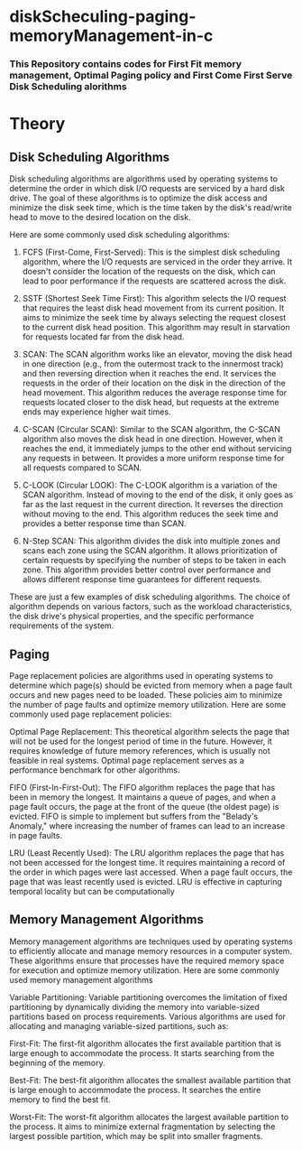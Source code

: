 # diskScheculing-paging-memoryManagement-in-c
### This Repository contains codes for First Fit memory management, Optimal Paging policy and First Come First Serve Disk Scheduling alorithms


#  Theory

## Disk Scheduling Algorithms

Disk scheduling algorithms are algorithms used by operating systems to determine the order in which disk I/O requests are serviced by a hard disk drive. The goal of these algorithms is to optimize the disk access and minimize the disk seek time, which is the time taken by the disk's read/write head to move to the desired location on the disk.

Here are some commonly used disk scheduling algorithms:

1. FCFS (First-Come, First-Served): This is the simplest disk scheduling algorithm, where the I/O requests are serviced in the order they arrive. It doesn't consider the location of the requests on the disk, which can lead to poor performance if the requests are scattered across the disk.

2. SSTF (Shortest Seek Time First): This algorithm selects the I/O request that requires the least disk head movement from its current position. It aims to minimize the seek time by always selecting the request closest to the current disk head position. This algorithm may result in starvation for requests located far from the disk head.

3. SCAN: The SCAN algorithm works like an elevator, moving the disk head in one direction (e.g., from the outermost track to the innermost track) and then reversing direction when it reaches the end. It services the requests in the order of their location on the disk in the direction of the head movement. This algorithm reduces the average response time for requests located closer to the disk head, but requests at the extreme ends may experience higher wait times.

4. C-SCAN (Circular SCAN): Similar to the SCAN algorithm, the C-SCAN algorithm also moves the disk head in one direction. However, when it reaches the end, it immediately jumps to the other end without servicing any requests in between. It provides a more uniform response time for all requests compared to SCAN.

5. C-LOOK (Circular LOOK): The C-LOOK algorithm is a variation of the SCAN algorithm. Instead of moving to the end of the disk, it only goes as far as the last request in the current direction. It reverses the direction without moving to the end. This algorithm reduces the seek time and provides a better response time than SCAN.

6. N-Step SCAN: This algorithm divides the disk into multiple zones and scans each zone using the SCAN algorithm. It allows prioritization of certain requests by specifying the number of steps to be taken in each zone. This algorithm provides better control over performance and allows different response time guarantees for different requests.

These are just a few examples of disk scheduling algorithms. The choice of algorithm depends on various factors, such as the workload characteristics, the disk drive's physical properties, and the specific performance requirements of the system.

## Paging

Page replacement policies are algorithms used in operating systems to determine which page(s) should be evicted from memory when a page fault occurs and new pages need to be loaded. These policies aim to minimize the number of page faults and optimize memory utilization. Here are some commonly used page replacement policies:

Optimal Page Replacement: This theoretical algorithm selects the page that will not be used for the longest period of time in the future. However, it requires knowledge of future memory references, which is usually not feasible in real systems. Optimal page replacement serves as a performance benchmark for other algorithms.

FIFO (First-In-First-Out): The FIFO algorithm replaces the page that has been in memory the longest. It maintains a queue of pages, and when a page fault occurs, the page at the front of the queue (the oldest page) is evicted. FIFO is simple to implement but suffers from the "Belady's Anomaly," where increasing the number of frames can lead to an increase in page faults.

LRU (Least Recently Used): The LRU algorithm replaces the page that has not been accessed for the longest time. It requires maintaining a record of the order in which pages were last accessed. When a page fault occurs, the page that was least recently used is evicted. LRU is effective in capturing temporal locality but can be computationally 

## Memory Management Algorithms

Memory management algorithms are techniques used by operating systems to efficiently allocate and manage memory resources in a computer system. These algorithms ensure that processes have the required memory space for execution and optimize memory utilization. Here are some commonly used memory management algorithms

Variable Partitioning: Variable partitioning overcomes the limitation of fixed partitioning by dynamically dividing the memory into variable-sized partitions based on process requirements. Various algorithms are used for allocating and managing variable-sized partitions, such as:

First-Fit: The first-fit algorithm allocates the first available partition that is large enough to accommodate the process. It starts searching from the beginning of the memory.

Best-Fit: The best-fit algorithm allocates the smallest available partition that is large enough to accommodate the process. It searches the entire memory to find the best fit.

Worst-Fit: The worst-fit algorithm allocates the largest available partition to the process. It aims to minimize external fragmentation by selecting the largest possible partition, which may be split into smaller fragments.
